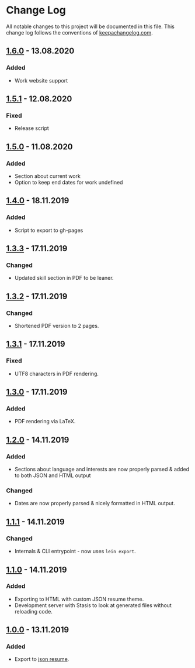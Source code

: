 # Change Log
All notable changes to this project will be documented in this file. This change log follows the conventions of [keepachangelog.com](http://keepachangelog.com/).

## [1.6.0] - 13.08.2020
### Added
- Work website support

## [1.5.1] - 12.08.2020
### Fixed
- Release script

## [1.5.0] - 11.08.2020
### Added
- Section about current work
- Option to keep end dates for work undefined

## [1.4.0] - 18.11.2019
### Added
- Script to export to gh-pages

## [1.3.3] - 17.11.2019
### Changed
- Updated skill section in PDF to be leaner.

## [1.3.2] - 17.11.2019
### Changed
- Shortened PDF version to 2 pages.

## [1.3.1] - 17.11.2019
### Fixed
- UTF8 characters in PDF rendering.

## [1.3.0] - 17.11.2019
### Added
- PDF rendering via LaTeX.

## [1.2.0] - 14.11.2019
### Added
- Sections about language and interests are now properly parsed & added to both JSON and HTML output

### Changed
- Dates are now properly parsed & nicely formatted in HTML output.

## [1.1.1] - 14.11.2019
### Changed
- Internals & CLI entrypoint - now uses `lein export`.

## [1.1.0] - 14.11.2019
### Added
- Exporting to HTML with custom JSON resume theme.
- Development server with Stasis to look at generated files without reloading code.

## [1.0.0] - 13.11.2019
### Added
- Export to [json resume](jsonresume.org).

[1.6.0]: https://github.com/scoiatael/resume/compare/v1.5.1...v1.5.6
[1.5.1]: https://github.com/scoiatael/resume/compare/v1.5.0...v1.5.1
[1.5.0]: https://github.com/scoiatael/resume/compare/v1.4.0...v1.5.0
[1.4.0]: https://github.com/scoiatael/resume/compare/v1.3.3...v1.4.0
[1.3.3]: https://github.com/scoiatael/resume/compare/v1.3.2...v1.3.3
[1.3.2]: https://github.com/scoiatael/resume/compare/v1.3.1...v1.3.2
[1.3.1]: https://github.com/scoiatael/resume/compare/v1.3.0...v1.3.1
[1.3.0]: https://github.com/scoiatael/resume/compare/v1.2.0...v1.3.0
[1.2.0]: https://github.com/scoiatael/resume/compare/v1.1.1...v1.2.0
[1.1.1]: https://github.com/scoiatael/resume/compare/v1.1.0...v1.1.1
[1.1.0]: https://github.com/scoiatael/resume/compare/v1.0.0...v1.1.0
[1.0.0]: https://github.com/scoiatael/resume/releases/v1.0.0
